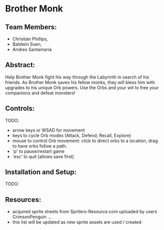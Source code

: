 # Brother Monk



## Team Members:
* Christian Phillips,
* Baldwin Suen,
* Andres Santamaria

## Abstract:
Help Brother Monk fight his way through the Labyrinth in search of his friends. As Brother Monk saves his fellow monks, they will bless him with upgrades to his unique Orb powers. Use the Orbs and your wit to free your companions and defeat monsters!

## Controls:
TODO:  
* arrow keys or WSAD for movement
* keys to cycle Orb modes (Attack, Defend, Recall, Explore)
* mouse to control Orb movement: click to direct orbs to a location, drag to have orbs follow a path.
* 'p' to pause/restart game
* 'esc' to quit (allows save first)

## Installation and Setup:
TODO:


## Resources:
* acquired sprite sheets from Spriters-Resource.com uploaded by users CrimsonPenguin ...
* this list will be updated as new sprite assets are used / created
